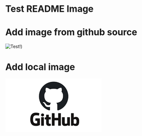 # Test README Image

# Add image from github source
<!-- To add image from github source -->

![Test!](https://user-images.githubusercontent.com/84660414/119302361-97e36f80-bc81-11eb-994e-575a9652aad7.png))

# Add local image

![Test!](Image/download.png)